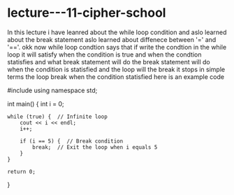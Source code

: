 # lecture---11-cipher-school

In this lecture i have leanred about the while loop condition and aslo learned about the break statement aslo learned about diffenece between '=' and '=='. okk now while loop condtion says that if write the condtion in the while loop it will satisfy when the condition is true and when the condtion statisfies and what break statement will do the break statement will do when the condition is statisfied and the loop will the break it stops in simple terms the loop break when the condition statisfied here is an example code 


#include <iostream>
using namespace std;

int main() {
    int i = 0;

    while (true) {  // Infinite loop
        cout << i << endl;
        i++;

        if (i == 5) {  // Break condition
            break;  // Exit the loop when i equals 5
        }
    }

    return 0;
}
